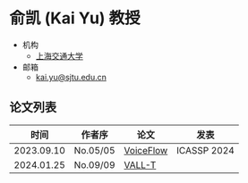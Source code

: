 # 俞凯 (Kai Yu) 教授

- 机构
  - [上海交通大学](../Institutions/CHN-SJTU_上海交通大学.md)
- 邮箱
  - <kai.yu@sjtu.edu.cn>

## 论文列表

| 时间 | 作者序 | 论文 | 发表 |
|:-:|:-:|---|---|
| 2023.09.10 | No.05/05 | [VoiceFlow](../Models/Flow/2023.09.10_VoiceFlow.md) | ICASSP 2024 |
| 2024.01.25 | No.09/09 | [VALL-T](../Models/Speech_LLM/2024.01.25_VALL-T.md) |
